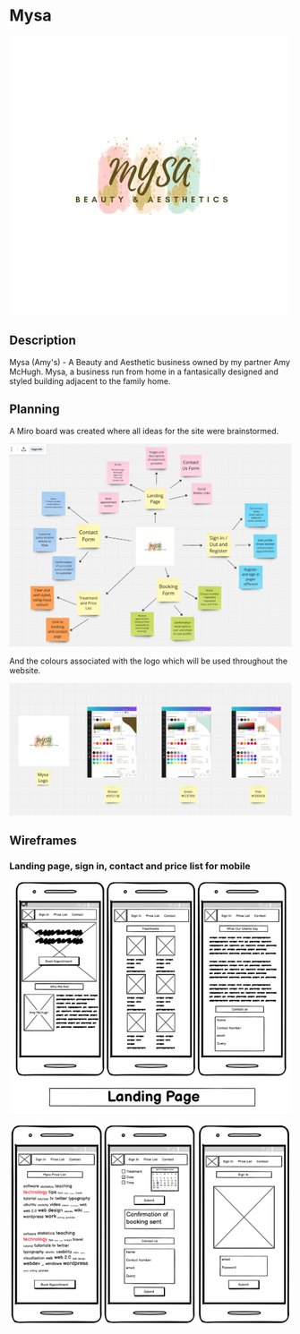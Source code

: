 # Mysa

![Logo](assets/images/mysa.logo.webp)

## Description

Mysa (Amy's) - A Beauty and Aesthetic business owned by my partner Amy McHugh. Mysa, a business run from home in a fantasically designed and styled building adjacent to the family home. 

## Planning

A Miro board was created where all ideas for the site were brainstormed. 

![Miro](assets/images/Miro-Board.webp)

And the colours associated with the logo which will be used throughout the website.

![Colours](assets/images/Design-Colours.webp)

## Wireframes

### Landing page, sign in, contact and price list for mobile

![Mobile](assets/images/Mobile1.webp)

![Mobile2](assets/images/Mobile2.webp)
